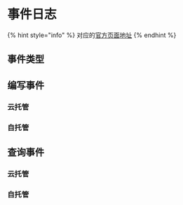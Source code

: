 # 事件日志

{% hint style="info" %}
对应的[官方页面地址](https://contributing.bitwarden.com/architecture/deep-dives/event-logs/)
{% endhint %}

## 事件类型 <a href="#types-of-events" id="types-of-events"></a>

## 编写事件 <a href="#writing-events" id="writing-events"></a>

### 云托管 <a href="#cloud-hosted" id="cloud-hosted"></a>

### 自托管 <a href="#self-hosted" id="self-hosted"></a>

## 查询事件 <a href="#querying-events" id="querying-events"></a>

### 云托管 <a href="#cloud-hosted" id="cloud-hosted"></a>

### 自托管 <a href="#self-hosted" id="self-hosted"></a>
